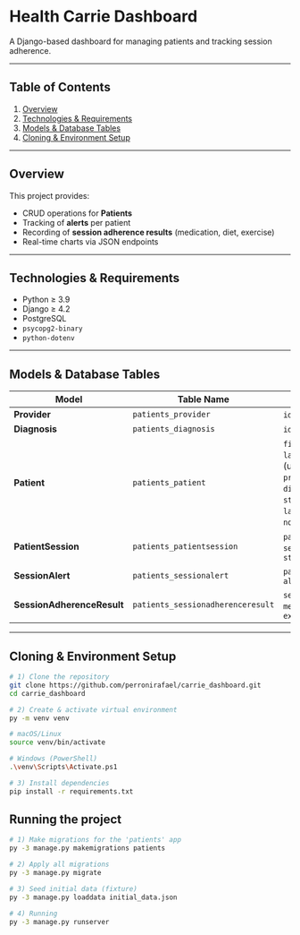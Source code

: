# Health Carrie Dashboard

A Django-based dashboard for managing patients and tracking session adherence.

---

## Table of Contents

1. [Overview](#overview)  
2. [Technologies & Requirements](#technologies--requirements)  
3. [Models & Database Tables](#models--database-tables)  
4. [Cloning & Environment Setup](#cloning--environment-setup)    

---

## Overview

This project provides:

- CRUD operations for **Patients**  
- Tracking of **alerts** per patient  
- Recording of **session adherence results** (medication, diet, exercise)  
- Real-time charts via JSON endpoints  

---

## Technologies & Requirements

- Python ≥ 3.9  
- Django ≥ 4.2  
- PostgreSQL  
- `psycopg2-binary`  
- `python-dotenv`  

---

## Models & Database Tables

| Model                       | Table Name                          | Key Fields                                                                 |
|-----------------------------|-------------------------------------|----------------------------------------------------------------------------|
| **Provider**                | `patients_provider`                 | `id`, `name`                                                               |
| **Diagnosis**               | `patients_diagnosis`                | `id`, `name`                                                               |
| **Patient**                 | `patients_patient`                  | `first_name`, `last_name`, `mrn` (unique), `provider_id`, `diagnosis_id`,<br>`status`, `last_session_date`, `notifications`, `age` |
| **PatientSession**          | `patients_patientsession`           | `patient_id`, `session_date`, `status`                                     |
| **SessionAlert**            | `patients_sessionalert`             | `patient_id`, `alert_type`                                                 |
| **SessionAdherenceResult**  | `patients_sessionadherenceresult`   | `session_id`, `medication`, `diet`, `exercise`                             |

---

## Cloning & Environment Setup

```bash
# 1) Clone the repository
git clone https://github.com/perronirafael/carrie_dashboard.git
cd carrie_dashboard

# 2) Create & activate virtual environment
py -m venv venv

# macOS/Linux
source venv/bin/activate

# Windows (PowerShell)
.\venv\Scripts\Activate.ps1

# 3) Install dependencies
pip install -r requirements.txt
```

## Running the project

```bash
# 1) Make migrations for the 'patients' app
py -3 manage.py makemigrations patients

# 2) Apply all migrations
py -3 manage.py migrate

# 3) Seed initial data (fixture)
py -3 manage.py loaddata initial_data.json

# 4) Running
py -3 manage.py runserver
```

